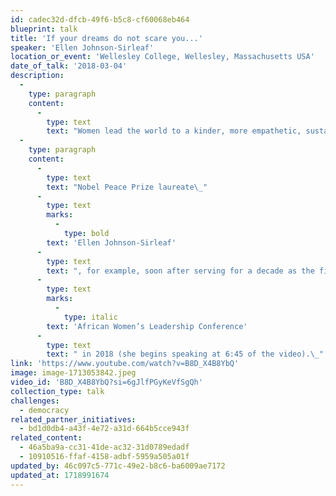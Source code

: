 ```yaml
---
id: cadec32d-dfcb-49f6-b5c8-cf60068eb464
blueprint: talk
title: 'If your dreams do not scare you...'
speaker: 'Ellen Johnson-Sirleaf'
location_or_event: 'Wellesley College, Wellesley, Massachusetts USA'
date_of_talk: '2018-03-04'
description:
  -
    type: paragraph
    content:
      -
        type: text
        text: "Women lead the world to a kinder, more empathetic, sustainable, and peaceful future.\_"
  -
    type: paragraph
    content:
      -
        type: text
        text: "Nobel Peace Prize laureate\_"
      -
        type: text
        marks:
          -
            type: bold
        text: 'Ellen Johnson-Sirleaf'
      -
        type: text
        text: ", for example, soon after serving for a decade as the first democratically elected female head of an African state\_(Liberia), speaks here at Wellesley College’s "
      -
        type: text
        marks:
          -
            type: italic
        text: 'African Women’s Leadership Conference'
      -
        type: text
        text: " in 2018 (she begins speaking at 6:45 of the video).\_"
link: 'https://www.youtube.com/watch?v=B8D_X4B8YbQ'
image: image-1713053842.jpeg
video_id: 'B8D_X4B8YbQ?si=6gJlfPGyKeVfSgQh'
collection_type: talk
challenges:
  - democracy
related_partner_initiatives:
  - bd1d0db4-a43f-4e72-a31d-664b5cce943f
related_content:
  - 46a5ba9a-cc31-41de-ac32-31d0789edadf
  - 10910516-ffaf-4158-adbf-5959a505a01f
updated_by: 46c097c5-771c-49e2-b8c6-ba6009ae7172
updated_at: 1718991674
---
```


